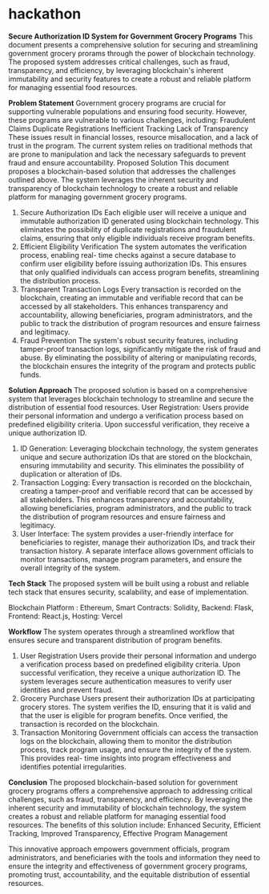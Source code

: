 # hackathon

**Secure Authorization ID System for Government Grocery Programs**
This document presents a comprehensive solution for securing and streamlining government grocery prorams through the power of blockchain technology. The proposed system addresses critical challenges, such as fraud, transparency, and efficiency, by leveraging blockchain's inherent immutability and security features to create a robust and reliable platform for managing essential food resources.

**Problem Statement**
Government grocery programs are crucial for supporting vulnerable populations and ensuring food security. However, these programs are vulnerable to various challenges, including:
Fraudulent Claims
Duplicate Registrations
Inefficient Tracking
Lack of Transparency
These issues result in financial losses, resource misallocation, and a lack of trust in the program. The current system relies on traditional methods that are prone to manipulation and lack the necessary safeguards to prevent fraud and ensure accountability.
Proposed Solution
This document proposes a blockchain-based solution that addresses the challenges outlined above. The system leverages the inherent security and transparency of blockchain technology to create a robust and reliable platform for managing government grocery programs.
1.	Secure Authorization IDs
Each eligible user will receive a unique and immutable authorization ID generated using blockchain technology. This eliminates the possibility of duplicate registrations and fraudulent claims, ensuring that only eligible individuals receive program benefits.
2.	Efficient Eligibility Verification
The system automates the verification process, enabling real- time checks against a secure database to confirm user eligibility before issuing authorization IDs. This ensures that only qualified individuals can access program benefits, streamlining the distribution process.
3.	Transparent Transaction Logs
Every transaction is recorded on the blockchain, creating an immutable and verifiable record that can be accessed by all stakeholders. This enhances transparency and accountability, allowing beneficiaries, program administrators, and the public to track the distribution of program resources and ensure fairness and legitimacy.
4.	Fraud Prevention
The system's robust security features, including tamper-proof transaction logs, significantly mitigate the risk of fraud and abuse. By eliminating the possibility of altering or manipulating records, the blockchain ensures the integrity of the program and protects public funds.

**Solution Approach**
The proposed solution is based on a comprehensive system that leverages blockchain technology to streamline and secure the distribution of essential food resources.
User Registration:
Users provide their personal information and undergo a verification process based on predefined eligibility criteria. Upon successful verification, they receive a unique authorization ID.
1. ID Generation:
Leveraging blockchain technology, the system generates unique and secure authorization IDs that are stored on the blockchain, ensuring immutability and security. This eliminates the possibility of duplication or alteration of IDs.
2. Transaction Logging:
Every transaction is recorded on the blockchain, creating a tamper-proof and verifiable record that can be accessed by all stakeholders. This enhances transparency and accountability, allowing beneficiaries, program administrators, and the public to track the distribution of program resources and ensure fairness and legitimacy.
3. User Interface:
The system provides a user-friendly interface for beneficiaries to register, manage their authorization IDs, and track their transaction history. A separate interface allows government officials to monitor transactions, manage program parameters, and ensure the overall integrity of the system.

**Tech Stack**
The proposed system will be built using a robust and reliable tech stack that ensures security, scalability, and ease of implementation.

Blockchain Platform	:  Ethereum,
Smart Contracts:		    Solidity,
Backend:		            Flask,
Frontend:		          React.js,
Hosting:			          Vercel

**Workflow**
The system operates through a streamlined workflow that ensures secure and transparent distribution of program benefits.
1. User Registration
Users provide their personal information and undergo a verification process based on predefined eligibility criteria. Upon successful verification, they receive a unique authorization ID. The system leverages secure authentication measures to verify user identities and prevent fraud.
2. Grocery Purchase
Users present their authorization IDs at participating grocery stores. The system verifies the ID, ensuring that it is valid and that the user is eligible for program benefits. Once verified, the transaction is recorded on the blockchain.
3. Transaction Monitoring
Government officials can access the transaction logs on the blockchain, allowing them to monitor the distribution process, track program usage, and ensure the integrity of the system. This provides real- time insights into program effectiveness and identifies potential irregularities.


**Conclusion**
The proposed blockchain-based solution for government grocery programs offers a comprehensive approach to addressing critical challenges, such as fraud, transparency, and efficiency. By leveraging the inherent security and immutability of blockchain technology, the system creates a robust and reliable platform for managing essential food resources. The benefits of this solution include:
Enhanced Security,
Efficient Tracking,
Improved Transparency,
Effective Program Management

This innovative approach empowers government officials, program administrators, and beneficiaries with the tools and information they need to ensure the integrity and effectiveness of government grocery programs, promoting trust, accountability, and the equitable distribution of essential resources.
